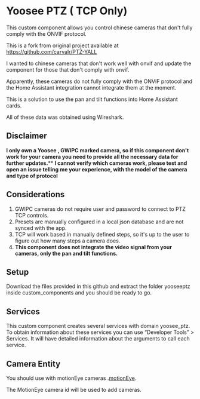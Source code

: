# Yoosee PTZ ( TCP Only)

This custom component allows you control chinese cameras that don't fully comply with the ONVIF protocol.

This is a fork from original project available at https://github.com/carvalr/PTZ-YALL

I wanted to chinese cameras that don't work well with onvif and update the component for those that don't comply with onvif.

Apparently, these cameras do not fully comply with the ONVIF protocol and the Home Assistant integration cannot integrate them at the moment.

This is a solution to use the pan and tilt functions into Home Assistant cards.

All of these data was obtained using Wireshark.

## Disclaimer
**I only own a Yoosee , GWIPC marked camera, so if this component don't work for your camera you need to provide all the necessary data for further updates.****
**I cannot verify which cameras work, please test and open an issue telling me your experience, with the model of the camera and type of protocol**
## Considerations
1. GWIPC cameras do not require user and password to connect to PTZ TCP controls.
2. Presets are manually configured in a local json database and are not synced with the app.
3. TCP will work based in manually defined steps, so it's up to the user to figure out how many steps a camera does.
4. **This component does not integrate the video signal from your cameras, only the pan and tilt functions.**

## Setup
Download the files provided in this github and extract the folder yooseeptz inside custom_components and you should be ready to go. 
## Services
This custom component creates several services with domain yoosee_ptz. To obtain information about these services you can use “Developer Tools” > Services. It will have detailed information about the arguments to call each service.

## Camera Entity

You should use with motionEye cameras .[motionEye](https://www.home-assistant.io/integrations/motioneye/).

The MotionEye camera id will be used to add cameras.
